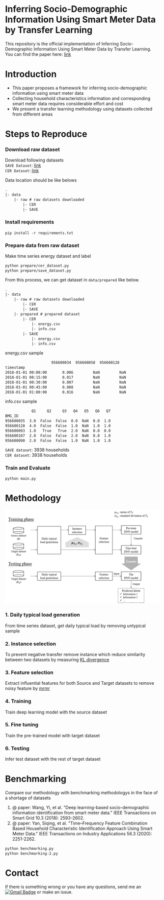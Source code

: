 # Inferring Socio-Demographic Information Using Smart Meter Data by Transfer Learning

This repository is the official implementation of Inferring Socio-Demographic Information Using Smart Meter Data by Transfer Learning.  
You can find the paper here:
[link](https://ieeexplore.ieee.org/document/9791982)


Introduction
=======================================
* This paper proposes a framework for inferring socio-demographic information using smart meter data
* Collecting household characteristics information and corresponding smart meter data requires considerable effort and cost
* We present a transfer learning methodology using datasets collected from different areas

Steps to Reproduce
==================
### Download raw dataset
Download following datasets  
`SAVE Dataset`: [link](https://beta.ukdataservice.ac.uk/datacatalogue/doi/?id=8676#1)  
`CER Dataset`: [link](http://www.ucd.ie/issda/data/commissionforenergyregulationcer/)

Data location should be like belows
```
.
|- data
    |- raw # raw datasets downloaded
        |- CER
        |- SAVE
```

### Install requirements
```
pip install -r requirements.txt
```

### Prepare data from raw dataset
Make time series energy dataset and label
```
python prepare/cer_dataset.py
python prepare/save_dataset.py
```
From this process, we can get dataset in `data/prepared` like below.
```
.
|- data
    |- raw # raw datasets downloaded
        |- CER
        |- SAVE
    |- prepared # prepared dataset
        |- CER
            |- energy.csv
            |- info.csv
        |- SAVE
            |- energy.csv
            |- info.csv
```
energy.csv sample
```
                     956600034  956600058  956600128
timestamp                                              
2018-01-01 00:00:00       0.006         NaN         NaN
2018-01-01 00:15:00       0.017         NaN         NaN
2018-01-01 00:30:00       0.007         NaN         NaN
2018-01-01 00:45:00       0.008         NaN         NaN
2018-01-01 01:00:00       0.016         NaN         NaN
```
info.csv sample
```
            Q1     Q2     Q3   Q4   Q5   Q6   Q7
BMG_ID                                          
956600035  3.0  False  False  0.0  NaN  0.0  1.0
956600128  4.0  False  False  1.0  NaN  1.0  1.0
956600093  1.0   True   True  2.0  NaN  0.0  0.0
956600107  2.0  False  False  2.0  NaN  0.0  1.0
956600090  2.0  False  False  1.0  NaN  1.0  1.0
```
`SAVE dataset`: 3938 households  
`CER dataset`: 3938 households

### Train and Evaluate
```
python main.py
```

Methodology
=======================================
![methodology](img/fig1.png)

### 1. Daily typical load generation
From time series dataset, get daily typical load by removing untypical sample
### 2. Instance selection
To prevent negative transfer remove instance which reduce similarity between two datasets by measuring [KL divergence](https://en.wikipedia.org/wiki/Kullback%E2%80%93Leibler_divergence)
### 3. Feature selection
Extract influential features for both Source and Target datasets to remove noisy feature by [mrmr](https://pypi.org/project/pymrmr/)
### 4. Training
Train deep learning model with the source dataset
### 5. Fine tuning
Train the pre-trained model with target dataset
### 6. Testing
Infer test dataset with the rest of target dataset

Benchmarking
=======================================
Compare our methodology with benchmarking methodologys in the face of a shortage of datasets

1. @ paper:
Wang, Yi, et al. 
"Deep learning-based socio-demographic information identification from smart meter data."
IEEE Transactions on Smart Grid 10.3 (2018): 2593-2602.  
2. @ paper:
Yan, Siqing, et al. 
"Time–Frequency Feature Combination Based Household Characteristic Identification Approach Using Smart Meter Data." 
IEEE Transactions on Industry Applications 56.3 (2020): 2251-2262.
```
python benchmarking.py
python benchmarking-2.py
```

Contact
==================
If there is something wrong or you have any questions, send me an [![Gmail Badge](https://img.shields.io/badge/-Gmail-d14836?style=flat-square&logo=Gmail&logoColor=white&link=mailto:pond9816@gmail.com)](mailto:pond9816@gmail.com) or make an issue.  
